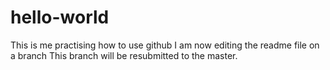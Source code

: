# hello-world
This is me practising how to use github
I am now editing the readme file on a branch
This branch will be resubmitted to the master.
